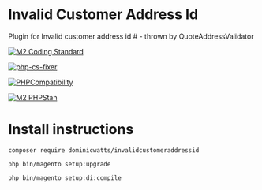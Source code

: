 # Invalid Customer Address Id

Plugin for Invalid customer address id # - thrown by QuoteAddressValidator

[![M2 Coding Standard](https://github.com/DominicWatts/InvalidCustomerAddressId/actions/workflows/phpcs.yml/badge.svg)](https://github.com/DominicWatts/InvalidCustomerAddressId/actions/workflows/phpcs.yml)

[![php-cs-fixer](https://github.com/DominicWatts/InvalidCustomerAddressId/actions/workflows/phpcsfixer.yml/badge.svg)](https://github.com/DominicWatts/InvalidCustomerAddressId/actions/workflows/phpcsfixer.yml)

[![PHPCompatibility](https://github.com/DominicWatts/InvalidCustomerAddressId/actions/workflows/phpcompatibility.yml/badge.svg)](https://github.com/DominicWatts/InvalidCustomerAddressId/actions/workflows/phpcompatibility.yml)

[![M2 PHPStan](https://github.com/DominicWatts/InvalidCustomerAddressId/actions/workflows/phpstan.yml/badge.svg)](https://github.com/DominicWatts/InvalidCustomerAddressId/actions/workflows/phpstan.yml)

# Install instructions #

`composer require dominicwatts/invalidcustomeraddressid`

`php bin/magento setup:upgrade`

`php bin/magento setup:di:compile`